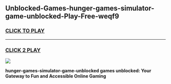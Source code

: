 
## Unblocked-Games-hunger-games-simulator-game-unblocked-Play-Free-weqf9
<h3>
<a href="https://premium76.site?title=hunger-games-simulator-game-unblocked&ref=21A">CLICK TO PLAY</a></h3>
<hr>

<h3>
<a href="https://premium76.site?title=hunger-games-simulator-game-unblocked&ref=21A">CLICK 2 PLAY</a>
  
</h3>

<a href="https://premium76.site?title=hunger-games-simulator-game-unblocked&ref=21A"><img src="https://clearcache.store/games.png"></a>


**hunger-games-simulator-game-unblocked games unblocked: Your Gateway to Fun and Accessible Online Gaming**
